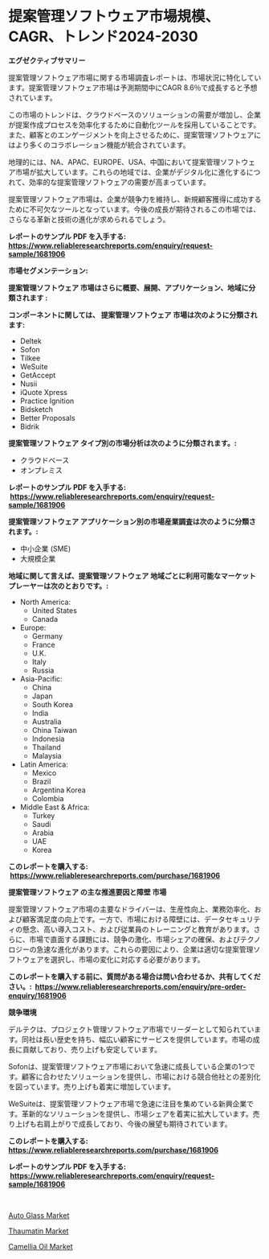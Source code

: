 <p><h1>提案管理ソフトウェア市場規模、CAGR、トレンド2024-2030</h1></p><p><strong>エグゼクティブサマリー</strong></p>
<p><p>提案管理ソフトウェア市場に関する市場調査レポートは、市場状況に特化しています。提案管理ソフトウェア市場は予測期間中にCAGR 8.6％で成長すると予想されています。</p><p>この市場のトレンドは、クラウドベースのソリューションの需要が増加し、企業が提案作成プロセスを効率化するために自動化ツールを採用していることです。また、顧客とのエンゲージメントを向上させるために、提案管理ソフトウェアにはより多くのコラボレーション機能が統合されています。</p><p>地理的には、NA、APAC、EUROPE、USA、中国において提案管理ソフトウェア市場が拡大しています。これらの地域では、企業がデジタル化に進化するにつれて、効率的な提案管理ソフトウェアの需要が高まっています。</p><p>提案管理ソフトウェア市場は、企業が競争力を維持し、新規顧客獲得に成功するために不可欠なツールとなっています。今後の成長が期待されるこの市場では、さらなる革新と技術の進化が求められるでしょう。</p></p>
<p><strong>レポートのサンプル PDF を入手する: <a href="https://www.reliableresearchreports.com/enquiry/request-sample/1681906">https://www.reliableresearchreports.com/enquiry/request-sample/1681906</a></strong></p>
<p><strong>市場セグメンテーション:</strong></p>
<p><strong> 提案管理ソフトウェア 市場はさらに概要、展開、アプリケーション、地域に分類されます :</strong></p>
<p><strong>コンポーネントに関しては、 提案管理ソフトウェア 市場は次のように分類されます: &nbsp;</strong></p>
<p><ul><li>Deltek</li><li>Sofon</li><li>Tilkee</li><li>WeSuite</li><li>GetAccept</li><li>Nusii</li><li>iQuote Xpress</li><li>Practice Ignition</li><li>Bidsketch</li><li>Better Proposals</li><li>Bidrik</li></ul></p>
<p><strong> 提案管理ソフトウェア タイプ別の市場分析は次のように分類されます。:</strong></p>
<p><ul><li>クラウドベース</li><li>オンプレミス</li></ul></p>
<p><strong>レポートのサンプル PDF を入手する: &nbsp;<a href="https://www.reliableresearchreports.com/enquiry/request-sample/1681906">https://www.reliableresearchreports.com/enquiry/request-sample/1681906</a></strong></p>
<p><strong> 提案管理ソフトウェア アプリケーション別の市場産業調査は次のように分類されます。:</strong></p>
<p><ul><li>中小企業 (SME)</li><li>大規模企業</li></ul></p>
<p><strong>地域に関して言えば、提案管理ソフトウェア 地域ごとに利用可能なマーケットプレーヤーは次のとおりです。:</strong></p>
<p><ul>
    <li>
        North America:
        <ul>
            <li>United States</li>
            <li>Canada</li>
        </ul>
    </li>
    <li>
        Europe:
        <ul>
            <li>Germany</li>
            <li>France</li>
            <li>U.K.</li>
            <li>Italy</li>
            <li>Russia</li>
        </ul>
    </li>
    <li>
        Asia-Pacific:
        <ul>
            <li>China</li>
            <li>Japan</li>
            <li>South Korea</li>
            <li>India</li>
            <li>Australia</li>
            <li>China Taiwan</li>
            <li>Indonesia</li>
            <li>Thailand</li>
            <li>Malaysia</li>
        </ul>
    </li>
    <li>
        Latin America:
        <ul>
            <li>Mexico</li>
            <li>Brazil</li>
            <li>Argentina Korea</li>
            <li>Colombia</li>
        </ul>
    </li>
    <li>
        Middle East & Africa:
        <ul>
            <li>Turkey</li>
            <li>Saudi</li>
            <li>Arabia</li>
            <li>UAE</li>
            <li>Korea</li>
        </ul>
    </li>
    </ul></p>
<p><strong>このレポートを購入する: &nbsp;<a href="https://www.reliableresearchreports.com/purchase/1681906">https://www.reliableresearchreports.com/purchase/1681906</a></strong></p>
<p><strong>提案管理ソフトウェア の主な推進要因と障壁 市場</strong></p>
<p><p>提案管理ソフトウェア市場の主要なドライバーは、生産性向上、業務効率化、および顧客満足度の向上です。一方で、市場における障壁には、データセキュリティの懸念、高い導入コスト、および従業員のトレーニングと教育があります。さらに、市場で直面する課題には、競争の激化、市場シェアの確保、およびテクノロジーの急速な進化があります。これらの要因により、企業は適切な提案管理ソフトウェアを選択し、市場の変化に対応する必要があります。</p></p>
<p><strong>このレポートを購入する前に、質問がある場合は問い合わせるか、共有してください。:&nbsp; <a href="https://www.reliableresearchreports.com/enquiry/pre-order-enquiry/1681906">https://www.reliableresearchreports.com/enquiry/pre-order-enquiry/1681906</a></strong></p>
<p><strong>競争環境</strong></p>
<p><p>デルテクは、プロジェクト管理ソフトウェア市場でリーダーとして知られています。同社は長い歴史を持ち、幅広い顧客にサービスを提供しています。市場の成長に貢献しており、売り上げも安定しています。</p><p>Sofonは、提案管理ソフトウェア市場において急速に成長している企業の1つです。顧客に合わせたソリューションを提供し、市場における競合他社との差別化を図っています。売り上げも着実に増加しています。</p><p>WeSuiteは、提案管理ソフトウェア市場で急速に注目を集めている新興企業です。革新的なソリューションを提供し、市場シェアを着実に拡大しています。売り上げも右肩上がりで成長しており、今後の展望も期待されています。</p></p>
<p><strong>このレポートを購入する: &nbsp; <a href="https://www.reliableresearchreports.com/purchase/1681906">https://www.reliableresearchreports.com/purchase/1681906</a></strong></p>
<p><strong>レポートのサンプル PDF を入手する: &nbsp;<a href="https://www.reliableresearchreports.com/enquiry/request-sample/1681906">https://www.reliableresearchreports.com/enquiry/request-sample/1681906</a></strong><strong></strong></p>
<p>&nbsp;</p>
<p><p><a href="https://github.com/Sinjinluong3e0awx2m195k76/Market-Research-Report-List-1/blob/main/auto-glass-market.md">Auto Glass Market</a></p><p><a href="https://github.com/beatblasta/Market-Research-Report-List-2/blob/main/thaumatin-market.md">Thaumatin Market</a></p><p><a href="https://github.com/shotows/Market-Research-Report-List-1/blob/main/camellia-oil-market.md">Camellia Oil Market</a></p></p>